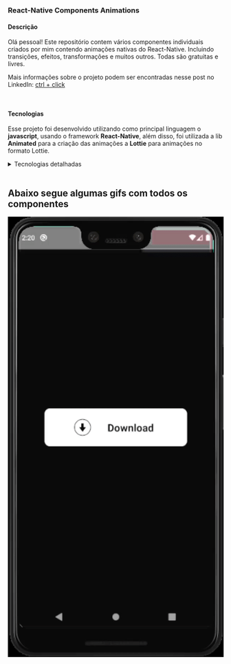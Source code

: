 ### React-Native Components Animations

#### Descrição
Olá pessoal! Este repositório contem vários componentes individuais criados por mim contendo animações nativas do React-Native. Incluindo transições, efeitos, transformações e muitos outros. Todas são gratuitas e livres.


Mais informações sobre o projeto podem ser encontradas nesse post no LinkedIn: [ctrl + click](https://www.linkedin.com/feed/update/urn:li:activity:6789932111492210689/)

<br/>

#### Tecnologias
Esse projeto foi desenvolvido utilizando como principal linguagem o **javascript**, usando o framework **React-Native**, além disso, foi utilizada a lib **Animated** para a criação das animações a **Lottie** para animações no formato Lottie.


<details>
  <summary>Tecnologias detalhadas</summary>

 - React-Native
 - javascript
 - Animated
 - Lottie
 - eslint

</details>

<br/>

## Abaixo segue algumas gifs com todos os componentes
![](fotos_do_projeto/downloadButton.gif)

